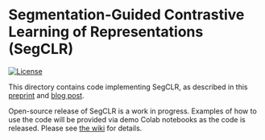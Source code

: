 # Segmentation-Guided Contrastive Learning of Representations (SegCLR)

[![License](https://img.shields.io/badge/License-Apache%202.0-blue.svg)](https://opensource.org/licenses/Apache-2.0)

This directory contains code implementing SegCLR, as described in this
[preprint](https://doi.org/10.1101/2022.03.29.486320) and
[blog post](https://ai.googleblog.com/2022/11/multi-layered-mapping-of-brain-tissue.html).

Open-source release of SegCLR is a work in progress. Examples of how to use the
code will be provided via demo Colab notebooks as the code is released. Please
see [the wiki](https://github.com/google-research/connectomics/wiki/SegCLR) for
details.
